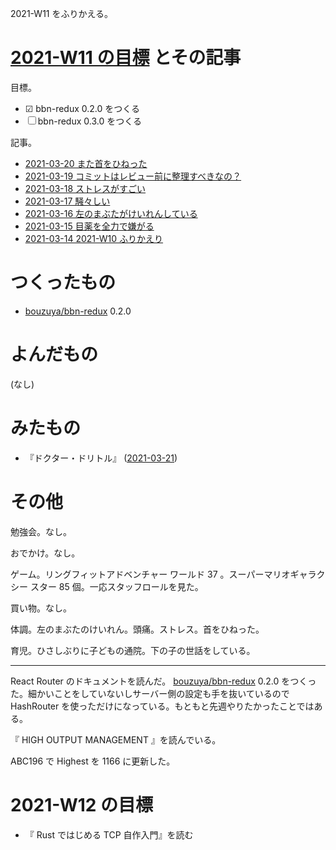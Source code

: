2021-W11 をふりかえる。

# [2021-W11 の目標][2021-03-14] とその記事

目標。

- ☑ bbn-redux 0.2.0 をつくる
- ☐ bbn-redux 0.3.0 をつくる

記事。

- [2021-03-20 また首をひねった][2021-03-20]
- [2021-03-19 コミットはレビュー前に整理すべきなの？][2021-03-19]
- [2021-03-18 ストレスがすごい][2021-03-18]
- [2021-03-17 騒々しい][2021-03-17]
- [2021-03-16 左のまぶたがけいれんしている][2021-03-16]
- [2021-03-15 目薬を全力で嫌がる][2021-03-15]
- [2021-03-14 2021-W10 ふりかえり][2021-03-14]

# つくったもの

- [bouzuya/bbn-redux][] 0.2.0

# よんだもの

(なし)

# みたもの

- 『ドクター・ドリトル』 ([2021-03-21][])

# その他

勉強会。なし。

おでかけ。なし。

ゲーム。リングフィットアドベンチャー ワールド 37 。スーパーマリオギャラクシー スター 85 個。一応スタッフロールを見た。

買い物。なし。

体調。左のまぶたのけいれん。頭痛。ストレス。首をひねった。

育児。ひさしぶりに子どもの通院。下の子の世話をしている。

---

React Router のドキュメントを読んだ。 [bouzuya/bbn-redux][] 0.2.0 をつくった。細かいことをしていないしサーバー側の設定も手を抜いているので HashRouter を使っただけになっている。もともと先週やりたかったことではある。

『 HIGH OUTPUT MANAGEMENT 』を読んでいる。

ABC196 で Highest を 1166 に更新した。

# 2021-W12 の目標

- 『 Rust ではじめる TCP 自作入門』を読む

[2021-03-14]: https://blog.bouzuya.net/2021/03/14/
[2021-03-15]: https://blog.bouzuya.net/2021/03/15/
[2021-03-16]: https://blog.bouzuya.net/2021/03/16/
[2021-03-17]: https://blog.bouzuya.net/2021/03/17/
[2021-03-18]: https://blog.bouzuya.net/2021/03/18/
[2021-03-19]: https://blog.bouzuya.net/2021/03/19/
[2021-03-20]: https://blog.bouzuya.net/2021/03/20/
[2021-03-21]: https://blog.bouzuya.net/2021/03/21/
[bouzuya/bbn-redux]: https://github.com/bouzuya/bbn-redux
